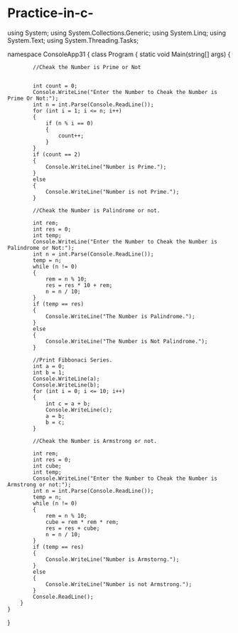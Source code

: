 # Practice-in-c-

using System;
using System.Collections.Generic;
using System.Linq;
using System.Text;
using System.Threading.Tasks;

namespace ConsoleApp31
{
    class Program
    {
        static void Main(string[] args)
        {

            //Cheak the Number is Prime or Not


            int count = 0;
            Console.WriteLine("Enter the Number to Cheak the Number is Prime Or Not:");
            int n = int.Parse(Console.ReadLine());
            for (int i = 1; i <= n; i++)
            {
                if (n % i == 0)
                {
                    count++;
                }
            }
            if (count == 2)
            {
                Console.WriteLine("Number is Prime.");
            }
            else
            {
                Console.WriteLine("Number is not Prime.");
            }

            //Cheak the Number is Palindrome or not.

            int rem;
            int res = 0;
            int temp;
            Console.WriteLine("Enter the Number to Cheak the Number is Palindrome or Not:");
            int n = int.Parse(Console.ReadLine());
            temp = n;
            while (n != 0)
            {
                rem = n % 10;
                res = res * 10 + rem;
                n = n / 10;
            }
            if (temp == res)
            {
                Console.WriteLine("The Number is Palindrome.");
            }
            else
            {
                Console.WriteLine("The Number is Not Palindrome.");
            }

            //Print Fibbonaci Series.
            int a = 0;
            int b = 1;
            Console.WriteLine(a);
            Console.WriteLine(b);
            for (int i = 0; i <= 10; i++)
            {
                int c = a + b;
                Console.WriteLine(c);
                a = b;
                b = c;
            }

            //Cheak the Number is Armstrong or not.

            int rem;
            int res = 0;
            int cube;
            int temp;
            Console.WriteLine("Enter the Number to Cheak the Number is Armstrong or not:");
            int n = int.Parse(Console.ReadLine());
            temp = n;
            while (n != 0)
            {
                rem = n % 10;
                cube = rem * rem * rem;
                res = res + cube;
                n = n / 10;
            }
            if (temp == res)
            {
                Console.WriteLine("Number is Armstorng.");
            }
            else
            {
                Console.WriteLine("Number is not Armstrong.");
            }
            Console.ReadLine();
        }
    }
}
